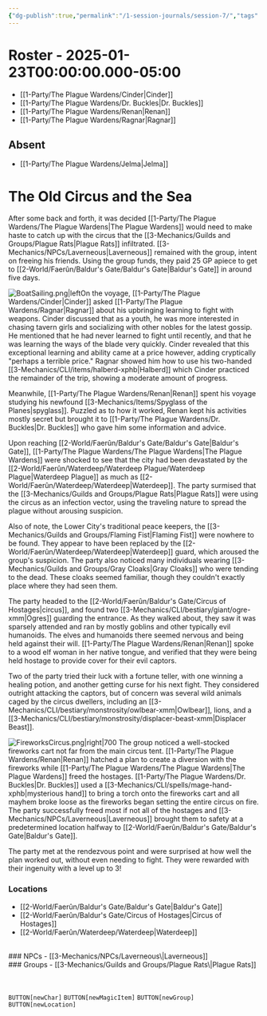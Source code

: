```yaml
---
{"dg-publish":true,"permalink":"/1-session-journals/session-7/","tags":["journal"],"created":"2025-02-23T17:01:24.757-05:00","updated":"2025-02-24T20:30:24.659-05:00"}
---
```


# Roster - 2025-01-23T00:00:00.000-05:00

- [[1-Party/The Plague Wardens/Cinder\|Cinder]]
- [[1-Party/The Plague Wardens/Dr. Buckles\|Dr. Buckles]]
- [[1-Party/The Plague Wardens/Renan\|Renan]]
- [[1-Party/The Plague Wardens/Ragnar\|Ragnar]]

## Absent
- [[1-Party/The Plague Wardens/Jelma\|Jelma]]

# The Old Circus and the Sea
After some back and forth, it was decided [[1-Party/The Plague Wardens/The Plague Wardens\|The Plague Wardens]] would need to make haste to catch up with the circus that the [[3-Mechanics/Guilds and Groups/Plague Rats\|Plague Rats]] infiltrated. [[3-Mechanics/NPCs/Laverneous\|Laverneous]] remained with the group, intent on freeing his friends. Using the group funds, they paid 25 GP apiece to get to [[2-World/Faerûn/Baldur's Gate/Baldur's Gate\|Baldur's Gate]] in around five days.

![BoatSailing.png|left](/img/user/z_Assets/BoatSailing.png)On the voyage, [[1-Party/The Plague Wardens/Cinder\|Cinder]] asked [[1-Party/The Plague Wardens/Ragnar\|Ragnar]] about his upbringing learning to fight with weapons. Cinder discussed that as a youth, he was more interested in chasing tavern girls and socializing with other nobles for the latest gossip. He mentioned that he had never learned to fight until recently, and that he was learning the ways of the blade very quickly. Cinder revealed that this exceptional learning and ability came at a price however, adding cryptically "perhaps a terrible price." Ragnar showed him how to use his two-handed [[3-Mechanics/CLI/items/halberd-xphb\|Halberd]] which Cinder practiced the remainder of the trip, showing a moderate amount of progress.

Meanwhile, [[1-Party/The Plague Wardens/Renan\|Renan]] spent his voyage studying his newfound [[3-Mechanics/Items/Spyglass of the Planes\|spyglass]]. Puzzled as to how it worked, Renan kept his activities mostly secret but brought it to [[1-Party/The Plague Wardens/Dr. Buckles\|Dr. Buckles]] who gave him some information and advice.

Upon reaching [[2-World/Faerûn/Baldur's Gate/Baldur's Gate\|Baldur's Gate]], [[1-Party/The Plague Wardens/The Plague Wardens\|The Plague Wardens]] were shocked to see that the city had been devastated by the [[2-World/Faerûn/Waterdeep/Waterdeep Plague/Waterdeep Plague\|Waterdeep Plague]] as much as [[2-World/Faerûn/Waterdeep/Waterdeep\|Waterdeep]]. The party surmised that the [[3-Mechanics/Guilds and Groups/Plague Rats\|Plague Rats]] were using the circus as an infection vector, using the traveling nature to spread the plague without arousing suspicion.

Also of note, the Lower City's traditional peace keepers, the [[3-Mechanics/Guilds and Groups/Flaming Fist\|Flaming Fist]] were nowhere to be found. They appear to have been replaced by the [[2-World/Faerûn/Waterdeep/Waterdeep\|Waterdeep]] guard, which aroused the group's suspicion. The party also noticed many individuals wearing [[3-Mechanics/Guilds and Groups/Gray Cloaks\|Gray Cloaks]] who were tending to the dead. These cloaks seemed familiar, though they couldn't exactly place where they had seen them.

The party headed to the [[2-World/Faerûn/Baldur's Gate/Circus of Hostages\|circus]], and found two [[3-Mechanics/CLI/bestiary/giant/ogre-xmm\|Ogres]] guarding the entrance. As they walked about, they saw it was sparsely attended and ran by mostly goblins and other typically evil humanoids. The elves and humanoids there seemed nervous and being held against their will. [[1-Party/The Plague Wardens/Renan\|Renan]] spoke to a wood elf woman in her native tongue, and verified that they were being held hostage to provide cover for their evil captors.

Two of the party tried their luck with a fortune teller, with one winning a healing potion, and another getting curse for his next fight. They considered outright attacking the captors, but of concern was several wild animals caged by the circus dwellers, including an [[3-Mechanics/CLI/bestiary/monstrosity/owlbear-xmm\|Owlbear]], lions, and a [[3-Mechanics/CLI/bestiary/monstrosity/displacer-beast-xmm\|Displacer Beast]].

![FireworksCircus.png|right|700](/img/user/z_Assets/FireworksCircus.png) The group noticed a well-stocked fireworks cart not far from the main circus tent. [[1-Party/The Plague Wardens/Renan\|Renan]] hatched a plan to create a diversion with the fireworks while [[1-Party/The Plague Wardens/The Plague Wardens\|The Plague Wardens]] freed the hostages. [[1-Party/The Plague Wardens/Dr. Buckles\|Dr. Buckles]] used a [[3-Mechanics/CLI/spells/mage-hand-xphb\|mysterious hand]] to bring a torch onto the fireworks cart and all mayhem broke loose as the fireworks began setting the entire circus on fire. The party successfully freed most if not all of the hostages and [[3-Mechanics/NPCs/Laverneous\|Laverneous]] brought them to safety at a predetermined location halfway to [[2-World/Faerûn/Baldur's Gate/Baldur's Gate\|Baldur's Gate]].

The party met at the rendezvous point and were surprised at how well the plan worked out, without even needing to fight. They were rewarded with their ingenuity with a level up to 3!
<br>
### Locations

- [[2-World/Faerûn/Baldur's Gate/Baldur's Gate\|Baldur's Gate]]
- [[2-World/Faerûn/Baldur's Gate/Circus of Hostages\|Circus of Hostages]]
- [[2-World/Faerûn/Waterdeep/Waterdeep\|Waterdeep]]
<br>
### NPCs
- [[3-Mechanics/NPCs/Laverneous\|Laverneous]]<br>
### Groups
- [[3-Mechanics/Guilds and Groups/Plague Rats\|Plague Rats]]
<br><br><br>


`BUTTON[newChar]` `BUTTON[newMagicItem]` `BUTTON[newGroup]` `BUTTON[newLocation]`